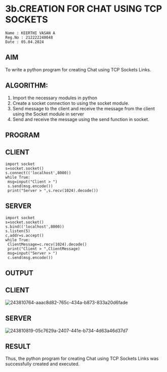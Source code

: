 # 3b.CREATION FOR CHAT USING TCP SOCKETS

```
Name : KEERTHI VASAN A
Reg.No : 212222240048
Date : 05.04.2024
```
## AIM
To write a python program for creating Chat using TCP Sockets Links.
## ALGORITHM:
1. Import the necessary modules in python
2. Create a socket connection to using the socket module.
3. Send message to the client and receive the message from the client using the Socket module in
 server
4. Send and receive the message using the send function in socket.
## PROGRAM

## CLIENT
```
import socket
s=socket.socket()
s.connect(('localhost',8000))
while True:
 msg=input("Client > ")
 s.send(msg.encode())
 print("Server > ",s.recv(1024).decode())
```
## SERVER
```
import socket
s=socket.socket()
s.bind(('localhost',8000))
s.listen(5)
c,addr=s.accept()
while True:
 ClientMessage=c.recv(1024).decode()
 print("Client > ",ClientMessage)
 msg=input("Server > ")
 c.send(msg.encode())
```
## OUTPUT

## CLIENT
![243810764-aaac8d82-765c-434a-b873-833a20d6fade](https://github.com/Jai-1801/3b_CHAT_USING_TCP_SOCKETS/assets/139335300/85abe304-a514-4f31-b5ff-63bd56cc63d9)

## SERVER
![243810819-05c7629a-2407-441e-b734-4d63a46d37d7](https://github.com/Jai-1801/3b_CHAT_USING_TCP_SOCKETS/assets/139335300/7b2dba33-6a1f-48c4-9886-a70198f8d21b)

## RESULT
Thus, the python program for creating Chat using TCP Sockets Links was successfully 
created and executed.
